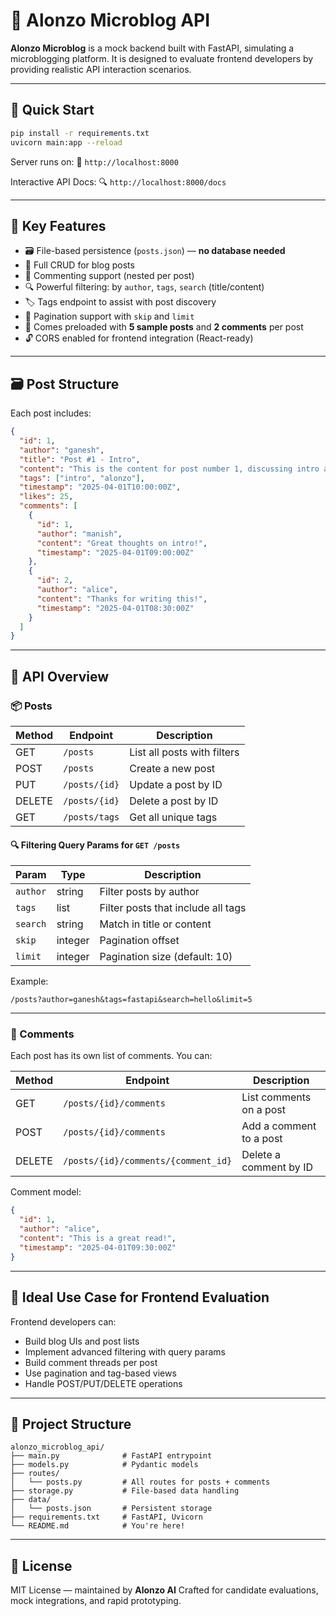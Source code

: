 # 📝 Alonzo Microblog API

**Alonzo Microblog** is a mock backend built with FastAPI, simulating a microblogging platform.
It is designed to evaluate frontend developers by providing realistic API interaction scenarios.

---

## 🚀 Quick Start

```bash
pip install -r requirements.txt
uvicorn main:app --reload
```

Server runs on:
📍 `http://localhost:8000`

Interactive API Docs:
🔍 `http://localhost:8000/docs`

---

## 🧠 Key Features

- 🗃️ File-based persistence (`posts.json`) — **no database needed**
- 🧾 Full CRUD for blog posts
- 💬 Commenting support (nested per post)
- 🔍 Powerful filtering: by `author`, `tags`, `search` (title/content)
- 🏷️ Tags endpoint to assist with post discovery
- 🔢 Pagination support with `skip` and `limit`
- 🧪 Comes preloaded with **5 sample posts** and **2 comments** per post
- 🔓 CORS enabled for frontend integration (React-ready)

---

## 🗃️ Post Structure

Each post includes:

```json
{
  "id": 1,
  "author": "ganesh",
  "title": "Post #1 - Intro",
  "content": "This is the content for post number 1, discussing intro and more.",
  "tags": ["intro", "alonzo"],
  "timestamp": "2025-04-01T10:00:00Z",
  "likes": 25,
  "comments": [
    {
      "id": 1,
      "author": "manish",
      "content": "Great thoughts on intro!",
      "timestamp": "2025-04-01T09:00:00Z"
    },
    {
      "id": 2,
      "author": "alice",
      "content": "Thanks for writing this!",
      "timestamp": "2025-04-01T08:30:00Z"
    }
  ]
}
```

---

## 🔌 API Overview

### 📦 Posts

| Method | Endpoint         | Description                              |
|--------|------------------|------------------------------------------|
| GET    | `/posts`         | List all posts with filters              |
| POST   | `/posts`         | Create a new post                        |
| PUT    | `/posts/{id}`    | Update a post by ID                      |
| DELETE | `/posts/{id}`    | Delete a post by ID                      |
| GET    | `/posts/tags`    | Get all unique tags                      |

#### 🔍 Filtering Query Params for `GET /posts`

| Param     | Type     | Description                         |
|-----------|----------|-------------------------------------|
| `author`  | string   | Filter posts by author              |
| `tags`    | list     | Filter posts that include all tags  |
| `search`  | string   | Match in title or content           |
| `skip`    | integer  | Pagination offset                   |
| `limit`   | integer  | Pagination size (default: 10)       |

Example:
```
/posts?author=ganesh&tags=fastapi&search=hello&limit=5
```

---

### 💬 Comments

Each post has its own list of comments. You can:

| Method | Endpoint                             | Description               |
|--------|--------------------------------------|---------------------------|
| GET    | `/posts/{id}/comments`               | List comments on a post   |
| POST   | `/posts/{id}/comments`               | Add a comment to a post   |
| DELETE | `/posts/{id}/comments/{comment_id}`  | Delete a comment by ID    |

Comment model:

```json
{
  "id": 1,
  "author": "alice",
  "content": "This is a great read!",
  "timestamp": "2025-04-01T09:30:00Z"
}
```

---

## 🧪 Ideal Use Case for Frontend Evaluation

Frontend developers can:
- Build blog UIs and post lists
- Implement advanced filtering with query params
- Build comment threads per post
- Use pagination and tag-based views
- Handle POST/PUT/DELETE operations

---

## 📁 Project Structure

```
alonzo_microblog_api/
├── main.py              # FastAPI entrypoint
├── models.py            # Pydantic models
├── routes/
│   └── posts.py         # All routes for posts + comments
├── storage.py           # File-based data handling
├── data/
│   └── posts.json       # Persistent storage
├── requirements.txt     # FastAPI, Uvicorn
└── README.md            # You're here!
```

---

## 🪪 License

MIT License — maintained by **Alonzo AI**
Crafted for candidate evaluations, mock integrations, and rapid prototyping.
